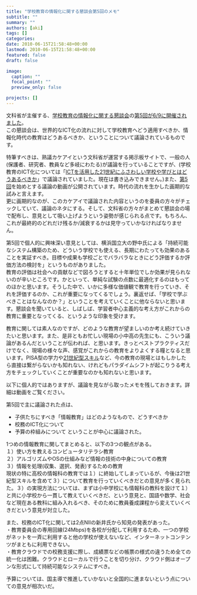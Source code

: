 ```yaml
---
title: "学校教育の情報化に関する懇談会第5回のメモ"
subtitle: ""
summary: ""
authors: [aki]
tags: []
categories: 
date: 2010-06-15T21:58:48+00:00
lastmod: 2010-06-15T21:58:48+00:00
featured: false
draft: false

image:
  caption: ""
  focal_point: ""
  preview_only: false

projects: []
---
```

文科省が主催する、[学校教育の情報化に関する懇談会](http://www.mext.go.jp/a_menu/shotou/zyouhou/1292783.htm)の[第5回が6/9に開催されました](http://www.mext.go.jp/b_menu/houdou/22/05/1294349.htm)。  
この懇談会は、世界的なICT化の流れに対して学校教育へどう適用すべきか、情報化時代の教育はどうあるべきか、ということについて議論されているものです。

特筆すべきは、熟議カケアイという文科省が運営する掲示板サイトで、一般の人(保護者、研究者、教員など多岐にわたる)が議論を行っていることですが、(学校教育のICT化については「[ICTを活用した21世紀にふさわしい学校や学びとはどうあるべきか](http://jukugi.mext.go.jp/jukugi?jukugi_id=8)」で議論されていました。現在は書き込みできません。)また、[第5回](http://jukugi.mext.go.jp/library_view?library_id=172)を始めとする議論の動画が公開されています。時代の流れを生かした画期的な試みと言えます。  
更に画期的なのが、このカケアイで議論された内容というのを委員の方々がチェックしていて、議論のネタにする。そして、文科省の方々がまとめて懇談会の場で配布し、意見として吸い上げようという姿勢が感じられる点です。もちろん、これが最終的のどれだけ残るか/減衰するかは見守っていかなければなりません。

第5回で個人的に興味深い意見としては、横浜国立大の野中氏による「持続可能なシステム構築のため、どういう学校でも使える、長期にわたっても効果のあることを実証すべき。目標や成果も学校ごとでバラバラなときにどう評価するか評価方法の検討を」というものがありました。  
教育の評価は社会への貢献などで図ろうとすると十年単位でしか効果が見られないのが辛いところです。かといって、単純な試験の点数に最適化するのはもってのほかと思います。そうした中で、いかに多様な価値観で教育を行っていき、それを評価するのか、これが重要になってくるでしょう。裏返せば、「学校で学ぶべきことはなんなのか？」ということを考えていくことに他ならないと思います。懇談会を聞いていると、しばしば、学習者中心主義的な考え方がこれからの教育に重要となってくる、というような印象を受けます。

教育に関しては素人なのですが、どのような教育が望ましいのか考え続けていきたいと思います。また、是非ともお忙しい現場の小中高の先生にも、こういう議論があるんだということが伝われば、と思います。きっとベストプラクティスだけでなく、現場の様々な声、感覚がこれからの教育をよりよくする糧となると思います。PISA型の学力や[21世紀型スキル](http://www.kknews.co.jp/maruti/news/2010/0508_2a.html)など、今の教育の現場とはもしかしたら直接は繋がらないかも知れない、けれどもパラダイムシフトが起こりうる考え方をチェックしていくことが重要なのかも知れないと思います。

以下に個人的ではありますが、議論を見ながら取ったメモを残しておきます。詳細は動画をご覧ください。

第5回で主に議論された点は、

- 子供たちにすべき「情報教育」はどのようなもので、どうすべきか
- 校務のICT化について
- 予算の枠組みについて
ということが中心に議論された。

1つめの情報教育に関してまとめると、以下の3つの観点がある。  
１）使い方を教えるコンピュータリテラシ教育  
２）アルゴリズムやOSの仕組みなど情報の技術の中身についての教育  
３）情報を処理(収集、選択、発表)するための教育  
現状の特に高校の情報科の教育では１）に終始してしまっているが、今後は21世  
紀型スキルを含めて３）について教育を行っていくべきだとの意見が多く見られ  
た。３）の実現方法については、まずは小中学校にも情報科の教科を設けて１）  
と共に小学校から一貫して教えていくべきだ、という意見と、国語や数学、社会  
など現在ある教科に組み入れるべき、そのために教員養成課程から変えていくべ  
きだという意見が対立した。

また、校務のICT化に関しては2点NIIの新井氏から知見の発表があった。  
・教育委員会の専用回線(24Mbps)を各校が分配して利用するため、一つの学校がネットを一斉に利用すると他の学校が使えないなど、インターネットコンテンツがまともに利用できない。  
・教育クラウドでの校務支援に際し、成績票などの帳票の様式の違うため全ての統一化は困難。クラウドとローカルで行うことを切り分け、クラウド側はオープンな形式にして持続可能なシステムにすべき。

予算については、国主導で推進していかないと全国的に進まないという点についての意見が相次いだ。


